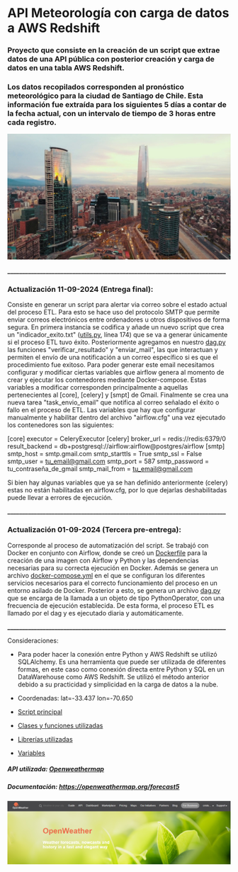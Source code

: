 # API Meteorología con carga de datos a AWS Redshift

### Proyecto que consiste en la creación de un script que extrae datos de una API pública con posterior creación y carga de datos en una tabla AWS Redshift.


### Los datos recopilados corresponden al pronóstico meteorológico para la ciudad de Santiago de Chile. Esta información fue extraída para los siguientes 5 días a contar de la fecha actual, con un intervalo de tiempo de 3 horas entre cada registro.

[![](https://github.com/cristobalqv/API_Meteorolog-a_Carga_AWSRedshift/blob/main/varios/santiago.png)](https://github.com/cristobalqv/API_Meteorolog-a_Carga_AWSRedshift/blob/main/varios/santiago.png)

**__________________________________________________________________________**
### Actualización 11-09-2024 (Entrega final):

Consiste en generar un script para alertar via correo sobre el estado actual del proceso ETL. Para esto se hace uso del protocolo SMTP que permite enviar correos electrónicos entre ordenadores u otros dispositivos de forma segura. En primera instancia se codifica y añade un nuevo script que crea un "indicador_exito.txt" ([utils.py](https://github.com/cristobalqv/API_Meteorolog-a_Carga_AWSRedshift/blob/main/modulos/utils.py "utils.py"), línea 174) que se va a generar únicamente si el proceso ETL tuvo éxito. Posteriormente agregamos en nuestro [dag.py](https://github.com/cristobalqv/API_Meteorolog-a_Carga_AWSRedshift/blob/main/dags/dag.py "dag") las funciones "verificar_resultado" y "enviar_mail", las que interactuan y permiten el envío de una notificación a un correo específico si es que el procedimiento fue exitoso. Para poder generar este email necesitamos configurar y modificar ciertas variables que airflow genera al momento de crear y ejecutar los contenedores mediante Docker-compose. Estas variables a modificar corresponden principalmente a aquellas pertenecientes al [core], [celery] y [smpt] de Gmail. 
Finalmente se crea una nueva tarea "task_envio_email" que notifica al correo señalado el éxito o fallo en el proceso de ETL.
Las variables que hay que configurar manualmente y habilitar dentro del archivo "airflow.cfg" una vez ejecutado los contenedores son las siguientes:

[core]
executor = CeleryExecutor
[celery]
broker_url = redis://redis:6379/0
result_backend = db+postgresql://airflow:airflow@postgres/airflow
[smtp]
smtp_host = smtp.gmail.com
smtp_starttls = True
smtp_ssl = False
smtp_user = tu_email@gmail.com
smtp_port = 587
smtp_password = tu_contraseña_de_gmail
smtp_mail_from = tu_email@gmail.com

Si bien hay algunas variables que ya se han definido anteriormente (celery) estas no están habilitadas en airflow.cfg, por lo que dejarlas deshabilitadas puede llevar a errores de ejecución.



**__________________________________________________________________________**
### Actualización 01-09-2024 (Tercera pre-entrega):

Corresponde al proceso de automatización del script. Se trabajó con Docker en conjunto con Airflow, donde se creó un [Dockerfile](https://github.com/cristobalqv/API_Meteorolog-a_Carga_AWSRedshift/blob/main/Dockerfile "Dockerfile") para la creación de una imagen con Airflow y Python y las dependencias necesarias para su correcta ejecución en Docker. Además se genera un archivo [docker-compose.yml](https://github.com/cristobalqv/API_Meteorolog-a_Carga_AWSRedshift/blob/main/docker-compose.yml "docker-compose.yml") en el que se configuran los diferentes servicios necesarios para el correcto funcionamiento del proceso en un entorno asilado de Docker. Posterior a esto, se genera un archivo [dag.py](https://github.com/cristobalqv/API_Meteorolog-a_Carga_AWSRedshift/blob/main/dags/dag.py "dag") que se encarga de la llamada a un objeto de tipo PythonOperator, con una frecuencia de ejecución establecida. De esta forma, el proceso ETL es llamado por el dag y es ejecutado diaria y automáticamente.

**__________________________________________________________________________**

Consideraciones:
- Para poder hacer la conexión entre Python y AWS Redshift se utilizó  SQLAlchemy.  Es una herramienta que puede ser utilizada de diferentes formas, en este caso como conexión directa entre Python y SQL en un DataWarehouse como AWS Redshift.
Se utilizó el método anterior debido a su practicidad y simplicidad en la carga de datos a la nube.

- Coordenadas: lat=-33.437   lon=-70.650  

- [Script principal](https://github.com/cristobalqv/API_Meteorolog-a_Carga_AWSRedshift/blob/main/script/main_script.py "Script principal")

- [Clases y funciones utilizadas](https://github.com/cristobalqv/API_Meteorolog-a_Carga_AWSRedshift/blob/main/modulos/utils.py "Clases y funciones utilizadas")
- [Librerías utilizadas](https://github.com/cristobalqv/API_Meteorolog-a_Carga_AWSRedshift/blob/main/requirements.txt "Librerías utilizadas")

- [Variables](https://github.com/cristobalqv/API_Meteorolog-a_Carga_AWSRedshift/blob/main/varios/variables.png "Variables")

##### API utilizada: [Openweathermap](https://openweathermap.org/ "Openweathermap")
##### Documentación: https://openweathermap.org/forecast5

[![](https://github.com/cristobalqv/API_Meteorolog-a_Carga_AWSRedshift/blob/main/varios/openweathermap.png)](https://github.com/cristobalqv/API_Meteorolog-a_Carga_AWSRedshift/blob/main/varios/openweathermap.png)


